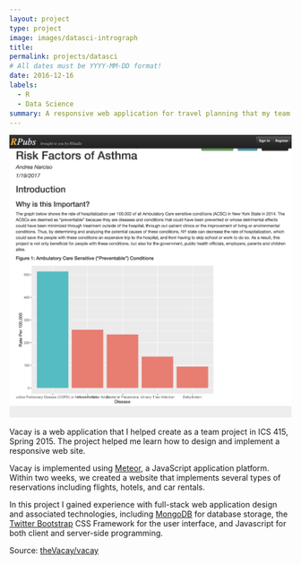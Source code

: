 ```yaml
---
layout: project
type: project
image: images/datasci-intrograph
title: 
permalink: projects/datasci
# All dates must be YYYY-MM-DD format!
date: 2016-12-16
labels:
  - R
  - Data Science
summary: A responsive web application for travel planning that my team developed in ICS 415.
---
```


<img class="ui medium right floated rounded image" src="../images/datasci-intrograph.png">

Vacay is a web application that I helped create as a team project in ICS 415, Spring 2015. The project helped me learn how to design and implement a responsive web site.

Vacay is implemented using [Meteor](http://meteor.com), a JavaScript application platform. Within two weeks, we created a website that implements several types of reservations including flights, hotels, and car rentals.

In this project I gained experience with full-stack web application design and associated technologies, including [MongoDB](http://mongodb.com) for database storage, the [Twitter Bootstrap](http://getbootstrap.com/) CSS Framework for the user interface, and Javascript for both client and server-side programming. 
 
Source: <a href="https://github.com/theVacay/vacay"><i class="large github icon"></i>theVacay/vacay</a>